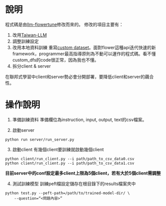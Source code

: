 # 說明
程式碼是由[llm-flowertune](https://github.com/adap/flower/tree/main/examples/llm-flowertune)修改而來的。
修改的項目主要有：
1. 改用[Taiwan-LLM](https://huggingface.co/collections/yentinglin/taiwan-llm-6523f5a2d6ca498dc3810f07)
2. 調整訓練設定
3. 改用本地資料訓練
    重寫[custom dataset](https://github.com/y1lichen/federated-learning/blob/main/client/utils/custom_fds.py)。面對flower這種api迭代快速的新framework，programmer最高指導原則為不動可以運作的程式碼。看不懂custom_dfs的code很正常，因為我也不懂。
4. 拆分client & server

  在聯邦式學習中client和server勢必會分開部署，要降低client和server的藕合性。

# 操作說明

1. 準備訓練資料
    準備欄位為instruction, input, output, text的csv檔案。

2. 啟動server
```
python run server/run_server.py
```
3. 啟動client
    有幾個client要訓練就啟動幾個client

```
python client/run_client.py --i path/path_to_csv_data0.csv
python client/run_client.py --i path/path_to_csv_data1.csv
```
**目前server中的conf設定最多client上限為5個client，若有大於5個client需調整**

4. 測試訓練模型
    訓練peft檔設定儲存在根目錄下的results檔案夾中
```
python test.py --peft-path=/path/to/trained-model-dir/ \
    --question=“<問題內容>”
```
